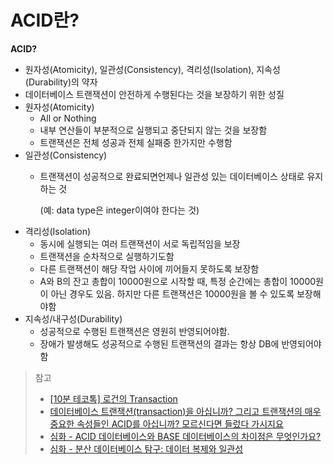 # ACID란?

**ACID?**

* 원자성(Atomicity), 일관성(Consistency), 격리성(Isolation), 지속성(Durability)의 약자
* 데이터베이스 트랜잭션이 안전하게 수행된다는 것을 보장하기 위한 성질
* 원자성(Atomicity)
  * All or Nothing
  * 내부 연산들이 부분적으로 실행되고 중단되지 않는 것을 보장함
  * 트랜잭션은 전체 성공과 전체 실패중 한가지만 수행함
* 일관성(Consistency)
  *   트랜잭션이 성공적으로 완료되면언제나 일관성 있는 데이터베이스 상태로 유지하는 것

      (예: data type은 integer이여야 한다는 것)
* 격리성(Isolation)
  * 동시에 실행되는 여러 트랜잭션이 서로 독립적임을 보장
  * 트랜잭션을 순차적으로 실행하기도함
  * 다른 트랜잭션이 해당 작업 사이에 끼어들지 못하도록 보장함
  * A와 B의 잔고 총합이 10000원으로 시작할 때, 특정 순간에는 총합이 10000원이 아닌 경우도 있음. 하지만 다른 트랜잭션은 10000원을 볼 수 있도록 보장해야함
* 지속성/내구성(Durability)
  * 성공적으로 수행된 트랜잭션은 영원히 반영되어야함.
  * 장애가 발생해도 성공적으로 수행된 트랜잭션의 결과는 항상 DB에 반영되어야함

> 참고
>
> * [\[10분 테코톡\] 로건의 Transaction](https://youtu.be/taUeIi6a6hk?feature=shared)
> * [데이터베이스 트랜잭션(transaction)을 아십니까? 그리고 트랜잭션의 매우 중요한 속성들인 ACID를 아십니까? 모르신다면 들렀다 가시지요](https://youtu.be/sLJ8ypeHGlM?feature=shared)
> * [심화 - ACID 데이터베이스와 BASE 데이터베이스의 차이점은 무엇인가요?](https://aws.amazon.com/ko/compare/the-difference-between-acid-and-base-database/)
> * [심화 - 분산 데이터베이스 탐구: 데이터 복제와 일관성](https://loosie.tistory.com/886)
